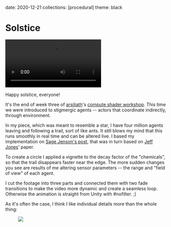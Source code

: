 date: 2020-12-21
collections: [procedural]
theme: black

Solstice
========

![](solstice.mp4)

Happy solstice, everyone!

It's the end of week three of [arsiliath][]'s [compute shader
workshop][workshop]. This time we were introduced to stigmergic agents
-- actors that coordinate indirectly, through environment.

  [workshop]: https://paprika.studio/workshops/compute/index.html
  [arsiliath]: https://twitter.com/arsiliath

In my piece, which was meant to resemble a star, I have four million
agents leaving and following a trail, sort of like ants. It still blows
my mind that this runs smoothly in real time and can be altered live. I
based my implementation on [Sage Jenson's post][Sage Jenson], that was
in turn based on [Jeff Jones][]' paper.

  [Sage Jenson]: https://sagejenson.com/physarum
  [Jeff Jones]: https://www.lstmed.ac.uk/about/people/dr-jeff-jones

To create a circle I applied a vignette to the decay factor of the
"chemicals", so that the trail disappears faster near the edge.
The more sudden changes you see are results of me altering sensor
parameters -- the range and "field of view" of each agent.

I cut the footage into three parts and connected them with two fade
transitions to make the video more dynamic and create a seamless
loop. Otherwise the animation is straight from Unity with #nofilter. ;)

As it's often the case, I think I like individual details more than the
whole thing:

<figure class="full-width" style="margin-bottom: 1px">
    <img data='{"max_width": 3043, "max_height": 1350}' src="9x16.jpg"/>
</figure>
